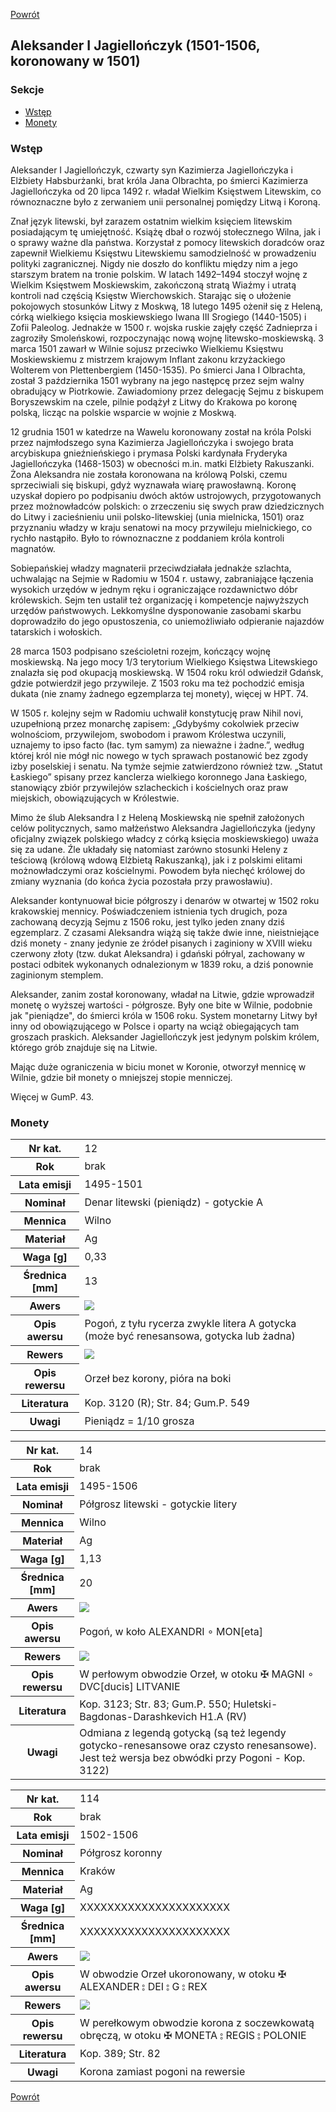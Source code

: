 [Powrót](../)


## Aleksander I Jagiellończyk (1501-1506, koronowany w 1501)

### Sekcje
- [Wstęp](#m1)
- [Monety](#m2)


<a id='m1'></a>
### Wstęp

Aleksander I Jagiellończyk, czwarty syn Kazimierza Jagiellończyka i Elżbiety Habsburżanki, brat króla Jana Olbrachta, po śmierci Kazimierza Jagiellończyka od 20 lipca 1492 r. władał Wielkim Księstwem Litewskim, co równoznaczne było z zerwaniem unii personalnej pomiędzy Litwą i Koroną.

Znał język litewski, był zarazem ostatnim wielkim księciem litewskim posiadającym tę umiejętność. Książę dbał o rozwój stołecznego Wilna, jak i o sprawy ważne dla państwa. Korzystał z pomocy litewskich doradców oraz zapewnił Wielkiemu Księstwu Litewskiemu samodzielność w prowadzeniu polityki zagranicznej. Nigdy nie doszło do konfliktu między nim a jego starszym bratem na tronie polskim. W latach 1492–1494 stoczył wojnę z Wielkim Księstwem Moskiewskim, zakończoną stratą Wiaźmy i utratą kontroli nad częścią Księstw Wierchowskich. Starając się o ułożenie pokojowych stosunków Litwy z Moskwą, 18 lutego 1495 ożenił się z Heleną, córką wielkiego księcia moskiewskiego Iwana III Srogiego (1440-1505) i Zofii Paleolog. Jednakże w 1500 r. wojska ruskie zajęły część Zadnieprza i zagroziły Smoleńskowi, rozpoczynając nową wojnę litewsko-moskiewską. 3 marca 1501 zawarł w Wilnie sojusz przeciwko Wielkiemu Księstwu Moskiewskiemu z mistrzem krajowym Inflant zakonu krzyżackiego Wolterem von Plettenbergiem (1450-1535). Po śmierci Jana I Olbrachta, został 3 października 1501 wybrany na jego następcę przez sejm walny obradujący w Piotrkowie. Zawiadomiony przez delegację Sejmu z biskupem Boryszewskim na czele, pilnie podążył z Litwy do Krakowa po koronę polską, licząc na polskie wsparcie w wojnie z Moskwą.

12 grudnia 1501 w katedrze na Wawelu koronowany został na króla Polski przez najmłodszego syna Kazimierza Jagiellończyka i swojego brata arcybiskupa gnieźnieńskiego i prymasa Polski kardynała Fryderyka Jagiellończyka (1468-1503) w obecności m.in. matki Elżbiety Rakuszanki. Żona Aleksandra nie została koronowana na królową Polski, czemu sprzeciwiali się biskupi, gdyż wyznawała wiarę prawosławną. Koronę uzyskał dopiero po podpisaniu dwóch aktów ustrojowych, przygotowanych przez możnowładców polskich: o zrzeczeniu się swych praw dziedzicznych do Litwy i zacieśnieniu unii polsko-litewskiej (unia mielnicka, 1501) oraz przyznaniu władzy w kraju senatowi na mocy przywileju mielnickiego, co rychło nastąpiło. Było to równoznaczne z poddaniem króla kontroli magnatów.

Sobiepańskiej władzy magnaterii przeciwdziałała jednakże szlachta, uchwalając na Sejmie w Radomiu w 1504 r. ustawy, zabraniające łączenia wysokich urzędów w jednym ręku i ograniczające rozdawnictwo dóbr królewskich. Sejm ten ustalił też organizację i kompetencje najwyższych urzędów państwowych. Lekkomyślne dysponowanie zasobami skarbu doprowadziło do jego opustoszenia, co uniemożliwiało odpieranie najazdów tatarskich i wołoskich.

28 marca 1503 podpisano sześcioletni rozejm, kończący wojnę moskiewską. Na jego mocy 1/3 terytorium Wielkiego Księstwa Litewskiego znalazła się pod okupacją moskiewską. W 1504 roku król odwiedził Gdańsk, gdzie potwierdził jego przywileje. Z 1503 roku ma też pochodzić emisja dukata (nie znamy żadnego egzemplarza tej monety), więcej w HPT. 74.

W 1505 r. kolejny sejm w Radomiu uchwalił konstytucję praw Nihil novi, uzupełnioną przez monarchę zapisem: „Gdybyśmy cokolwiek przeciw wolnościom, przywilejom, swobodom i prawom Królestwa uczynili, uznajemy to ipso facto (łac. tym samym) za nieważne i żadne.”, według której król nie mógł nic nowego w tych sprawach postanowić bez zgody izby poselskiej i senatu. Na tymże sejmie zatwierdzono również tzw. „Statut Łaskiego” spisany przez kanclerza wielkiego koronnego Jana Łaskiego, stanowiący zbiór przywilejów szlacheckich i kościelnych oraz praw miejskich, obowiązujących w Królestwie.

Mimo że ślub Aleksandra I z Heleną Moskiewską nie spełnił założonych celów politycznych, samo małżeństwo Aleksandra Jagiellończyka (jedyny oficjalny związek polskiego władcy z córką księcia moskiewskiego) uważa się za udane. Źle układały się natomiast zarówno stosunki Heleny z teściową (królową wdową Elżbietą Rakuszanką), jak i z polskimi elitami możnowładczymi oraz kościelnymi. Powodem była niechęć królowej do zmiany wyznania (do końca życia pozostała przy prawosławiu).

Aleksander kontynuował bicie półgroszy i denarów w otwartej w 1502 roku krakowskiej mennicy. Poświadczeniem istnienia tych drugich, poza zachowaną decyzją Sejmu z 1506 roku, jest tylko jeden znany dziś egzemplarz. Z czasami Aleksandra wiążą się także dwie inne, nieistniejące dziś monety - znany jedynie ze źródeł pisanych i zaginiony w XVIII wieku czerwony złoty (tzw. dukat Aleksandra) i gdański półryal, zachowany w postaci odbitek wykonanych odnalezionym w 1839 roku, a dziś ponownie zaginionym stemplem.

Aleksander, zanim został koronowany, władał na Litwie, gdzie wprowadził monetę o wyższej wartości - półgrosze. Były one bite w Wilnie, podobnie jak "pieniądze", do śmierci króla w 1506 roku. System monetarny Litwy był inny od obowiązującego w Polsce i oparty na wciąż obiegających tam groszach praskich. Aleksander Jagiellończyk jest jedynym polskim królem, którego grób znajduje się na Litwie.

Mając duże ograniczenia w biciu monet w Koronie, otworzył mennicę w Wilnie, gdzie bił monety o mniejszej stopie menniczej.

Więcej w GumP. 43.


<a id='m2'></a>
### Monety

<table class="center">
  <tr>
    <th>Nr kat.</th>
    <td>12</td>
  </tr>
  <tr>
    <th>Rok</th>
    <td>brak</td>
  </tr>
  <tr>
    <th>Lata emisji</th>
    <td>1495-1501</td>
  </tr>
  <tr>
    <th>Nominał</th>
    <td>Denar litewski (pieniądz) - gotyckie A</td>
  </tr>
  <tr>
    <th>Mennica</th>
    <td>Wilno</td>
  </tr>
  <tr>
    <th>Materiał</th>
    <td>Ag</td>
  </tr>
  <tr>
    <th>Waga [g]</th>
    <td>0,33</td>
  </tr>
  <tr>
    <th>Średnica [mm]</th>
    <td>13</td>
  </tr>
  <tr>
    <th>Awers</th>
    <td><img src="images/0012 - 1492-1506 - denar - Aleksander Jagiellonczyk - awers.jpg"/></td>
  </tr>
  <tr>
    <th>Opis awersu</th>
    <td>Pogoń, z tyłu rycerza zwykle litera A gotycka (może być renesansowa, gotycka lub żadna)</td>
  </tr>
  <tr>
    <th>Rewers</th>
    <td><img src="images/0012 - 1492-1506 - denar - Aleksander Jagiellonczyk - rewers.jpg"/></td>
  </tr>
  <tr>
    <th>Opis rewersu</th>
    <td>Orzeł bez korony, pióra na boki</td>
  </tr>
  <tr>
    <th>Literatura</th>
    <td>Kop. 3120 (R); Str. 84; Gum.P. 549</td>
  </tr>
  <tr>
    <th>Uwagi</th>
    <td>Pieniądz = 1/10 grosza</td>
  </tr>
</table>

<table class="center">
  <tr>
    <th>Nr kat.</th>
    <td>14</td>
  </tr>
  <tr>
    <th>Rok</th>
    <td>brak</td>
  </tr>
  <tr>
    <th>Lata emisji</th>
    <td>1495-1506</td>
  </tr>
  <tr>
    <th>Nominał</th>
    <td>Półgrosz litewski - gotyckie litery</td>
  </tr>
  <tr>
    <th>Mennica</th>
    <td>Wilno</td>
  </tr>
  <tr>
    <th>Materiał</th>
    <td>Ag</td>
  </tr>
  <tr>
    <th>Waga [g]</th>
    <td>1,13</td>
  </tr>
  <tr>
    <th>Średnica [mm]</th>
    <td>20</td>
  </tr>
  <tr>
    <th>Awers</th>
    <td><img src="images/0014 - 1492-1506 - polgrosz - Aleksander Jagiellonczyk - awers.jpg"/></td>
  </tr>
  <tr>
    <th>Opis awersu</th>
    <td>Pogoń, w koło ALEXANDRI ∘ MON[eta]</td>
  </tr>
  <tr>
    <th>Rewers</th>
    <td><img src="images/0014 - 1492-1506 - polgrosz - Aleksander Jagiellonczyk - rewers.jpg"/></td>
  </tr>
  <tr>
    <th>Opis rewersu</th>
    <td>W perłowym obwodzie Orzeł, w otoku ✠ MAGNI ∘ DVC[ducis] LITVANIE</td>
  </tr>
  <tr>
    <th>Literatura</th>
    <td>Kop. 3123; Str. 83; Gum.P. 550; Huletski-Bagdonas-Darashkevich H1.A (RV)</td>
  </tr>
  <tr>
    <th>Uwagi</th>
    <td>Odmiana z legendą gotycką (są też legendy gotycko-renesansowe oraz czysto renesansowe). Jest też wersja bez obwódki przy Pogoni - Kop. 3122)</td>
  </tr>
</table>

<table class="center">
  <tr>
    <th>Nr kat.</th>
    <td>114</td>
  </tr>
  <tr>
    <th>Rok</th>
    <td>brak</td>
  </tr>
  <tr>
    <th>Lata emisji</th>
    <td>1502-1506</td>
  </tr>
  <tr>
    <th>Nominał</th>
    <td>Półgrosz koronny</td>
  </tr>
  <tr>
    <th>Mennica</th>
    <td>Kraków</td>
  </tr>
  <tr>
    <th>Materiał</th>
    <td>Ag</td>
  </tr>
  <tr>
    <th>Waga [g]</th>
    <td>XXXXXXXXXXXXXXXXXXXXXX</td>
  </tr>
  <tr>
    <th>Średnica [mm]</th>
    <td>XXXXXXXXXXXXXXXXXXXXXX</td>
  </tr>
  <tr>
    <th>Awers</th>
    <td><img src="images/0114 - 1492-1506 - polgrosz - Aleksander Jagiellonczyk - awers.jpg"/></td>
  </tr>
  <tr>
    <th>Opis awersu</th>
    <td>W obwodzie Orzeł ukoronowany, w otoku ✠ ALEXANDER ⦂ DEI ⦂ G ⦂ REX</td>
  </tr>
  <tr>
    <th>Rewers</th>
    <td><img src="images/0114 - 1492-1506 - polgrosz - Aleksander Jagiellonczyk - rewers.jpg"/></td>
  </tr>
  <tr>
    <th>Opis rewersu</th>
    <td>W perełkowym obwodzie korona z soczewkowatą obręczą, w otoku ✠ MONETA ⦂ REGIS ⦂ POLONIE</td>
  </tr>
  <tr>
    <th>Literatura</th>
    <td>Kop. 389; Str. 82</td>
  </tr>
  <tr>
    <th>Uwagi</th>
    <td>Korona zamiast pogoni na rewersie</td>
  </tr>
</table>


[Powrót](../)